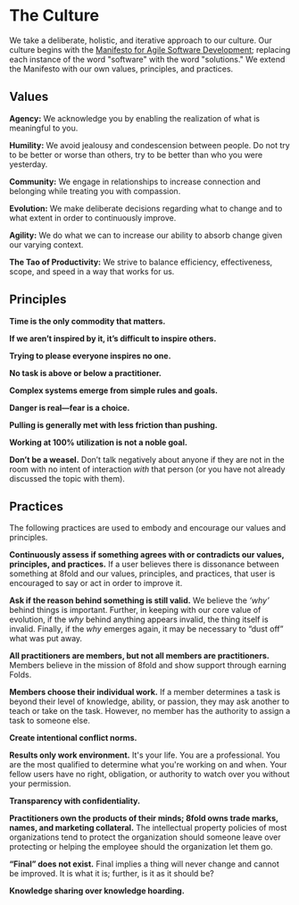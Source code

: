 # The Culture

We take a deliberate, holistic, and iterative approach to our culture. Our culture begins with the [Manifesto for Agile Software Development](http://agilemanifesto.org/); replacing each instance of the word "software" with the word "solutions." We extend the Manifesto with our own values, principles, and practices.

## Values

**Agency:** We acknowledge you by enabling the realization of what is meaningful to you.

**Humility:** We avoid jealousy and condescension between people. Do not try to be better or worse than others, try to be better than who you were yesterday.

**Community:** We engage in relationships to increase connection and belonging while treating you with compassion.

**Evolution:** We make deliberate decisions regarding what to change and to what extent in order to continuously improve.

**Agility:** We do what we can to increase our ability to absorb change given our varying context.

**The Tao of Productivity:** We strive to balance efficiency, effectiveness, scope, and speed in a way that works for us.

## Principles

**Time is the only commodity that matters.**

**If we aren’t inspired by it, it’s difficult to inspire others.**

**Trying to please everyone inspires no one.**

**No task is above or below a practitioner.**

**Complex systems emerge from simple rules and goals.**

**Danger is real—fear is a choice.**

**Pulling is generally met with less friction than pushing.**

**Working at 100% utilization is not a noble goal.**

**Don’t be a weasel.** Don’t talk negatively about anyone if they are not in the room with no intent of interaction _with_ that person \(or you have not already discussed the topic with them\).

## Practices

The following practices are used to embody and encourage our values and principles.

**Continuously assess if something agrees with or contradicts our values, principles, and practices.** If a user believes there is dissonance between something at 8fold and our values, principles, and practices, that user is encouraged to say or act in order to improve it.

**Ask if the reason behind something is still valid.** We believe the _‘why’_ behind things is important. Further, in keeping with our core value of evolution, if the _why_ behind anything appears invalid, the thing itself is invalid. Finally, if the _why_ emerges again, it may be necessary to “dust off” what was put away.

**All practitioners are members, but not all members are practitioners.** Members believe in the mission of 8fold and show support through earning Folds.

**Members choose their individual work.** If a member determines a task is beyond their level of knowledge, ability, or passion, they may ask another to teach or take on the task. However, no member has the authority to assign a task to someone else.

**Create intentional conflict norms.**

**Results only work environment.** It's your life. You are a professional. You are the most qualified to determine what you're working on and when. Your fellow users have no right, obligation, or authority to watch over you without your permission.

**Transparency with confidentiality.**

**Practitioners own the products of their minds; 8fold owns trade marks, names, and marketing collateral.** The intellectual property policies of most organizations tend to protect the organization should someone leave over protecting or helping the employee should the organization let them go.

**“Final” does not exist.** Final implies a thing will never change and cannot be improved. It is what it is; further, is it as it should be?

**Knowledge sharing over knowledge hoarding.**

